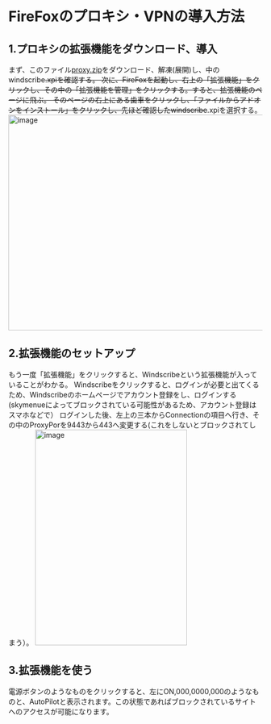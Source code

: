 # FireFoxのプロキシ・VPNの導入方法
## 1.プロキシの拡張機能をダウンロード、導入
まず、このファイル[proxy.zip](https://github.com/user-attachments/files/22709592/proxy.zip)をダウンロード、解凍(展開)し、中のwindscribe~~.xpiを確認する。
次に、FireFoxを起動し、右上の「拡張機能」をクリックし、その中の「拡張機能を管理」をクリックする。すると、拡張機能のページに飛ぶ。
そのページの右上にある歯車をクリックし、「ファイルからアドオンをインストール」をクリックし、先ほど確認したwindscribe~~.xpiを選択する。
<img width="972" height="428" alt="image" src="https://github.com/user-attachments/assets/e5ef4465-7b25-45e1-a32d-e86c7c2f2bb0" />
## 2.拡張機能のセットアップ
もう一度「拡張機能」をクリックすると、Windscribeという拡張機能が入っていることがわかる。
Windscribeをクリックすると、ログインが必要と出てくるため、Windscribeのホームページでアカウント登録をし、ログインする(skymenueによってブロックされている可能性があるため、アカウント登録はスマホなどで）
ログインした後、左上の三本からConnectionの項目へ行き、その中のProxyPorを9443から443へ変更する(これをしないとブロックされてしまう）。
<img width="301" height="428" alt="image" src="https://github.com/user-attachments/assets/f8dec522-ac54-4339-bd16-c12e6932b9c6" />
## 3.拡張機能を使う
電源ボタンのようなものをクリックすると、左にON,000,0000,000のようなものと、AutoPilotと表示されます。この状態であればブロックされているサイトへのアクセスが可能になります。

